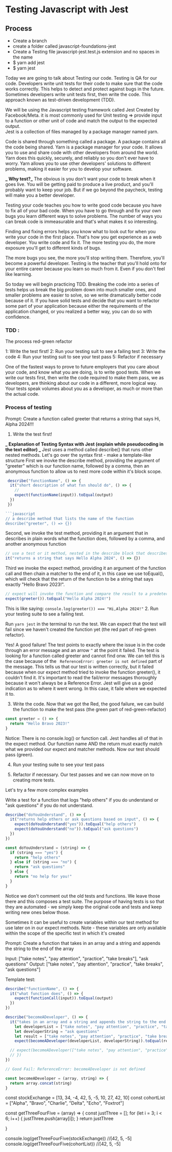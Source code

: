 # Testing Javascript with Jest

## Process

- Create a branch
- create a folder called javascript-foundations-jest
- Create a Testing file javascript-jest.test.js extension and no spaces in the name
- $ yarn add jest
- $ yarn jest

Today we are going to talk about Testing our code. Testing is QA for our code. Developers write unit tests for their code to make sure that the code works correctly. This helps to detect and protect against bugs in the future. Sometimes developers write unit tests first, then write the code. This approach known as test-driven development (TDD).

We will be using the Javascript testing framework called Jest Created by Facebook/Meta. it is most commonly used for Unit testing => provide input to a function or other unit of code and match the output to the expected output.  
Jest is a collection of files managed by a package manager named yarn.

Code is shared through something called a package. A package contains all the code being shared. Yarn is a package manager for your code. It allows you to use and share code with other developers from around the world. Yarn does this quickly, securely, and reliably so you don't ever have to worry. Yarn allows you to use other developers' solutions to different problems, making it easier for you to develop your software.

**_ Why test?_** The obvious is you don't want your code to break when it goes live. You will be getting paid to produce a live product, and you'll probably want to keep your job. But if we go beyond the paycheck, testing will make you a better developer.

Testing your code teaches you how to write good code because you have to fix all of your bad code. When you have to go through and fix your own bugs you learn different ways to solve problems. The number of ways you can break code is immeasurable and that's what makes it so interesting.

Finding and fixing errors helps you know what to look out for when you write your code in the first place. That's how you get experience as a web developer. You write code and fix it. The more testing you do, the more exposure you'll get to different kinds of bugs.

The more bugs you see, the more you'll stop writing them. Therefore, you'll become a powerful developer. Testing is the teacher that you'll hold onto for your entire career because you learn so much from it. Even if you don't feel like learning.

So today we will begin practicing TDD. Breaking the code into a series of tests helps us break the big problem down into much smaller ones, and smaller problems are easier to solve, so we write dramatically better code because of it. If you have solid tests and decide that you want to refactor some part of your application because either the requirements of the application changed, or you realized a better way, you can do so with confidence.

### TDD :

The process
red-green refactor

1: Write the test first!
2: Run your testing suit to see a failing test
3: Write the code
4: Run your testing suit to see your test pass
5: Refactor if necessary

One of the fastest ways to prove to future employers that you care about your code, and know what you are doing, is to write good tests. When we write our tests first, then write the code required to make them pass, we as developers, are thinking about our code in a different, more logical way. Your tests speak volumes about you as a developer, as much or more than the actual code.

### Process of testing

Prompt: Create a function called greeter that returns a string that says Hi, Alpha 2024!!!

1. Write the test first!

**_ Explanation of Testing Syntax with Jest (explain while pseudocoding in the text editor) _**
Jest uses a method called describe() that runs other nested methods. Let's go over the syntax first - make a template-like structure
First we inovke the describe method, providing the argument of "greeter" which is our function name, followed by a comma, then an anonymous function to allow us to nest more code within it's block scope.

````javascript
 describe("functionName", () => {
  it("short description of what fxn should do", () => {
    //
    expect(functionName(input)).toEqual(output)
  })
 })

```javascript
// a describe method that lists the name of the function
describe("greeter", () => {})
````

Second, we invoke the test method, providing it an argument that in describes in plain words what the function does, followed by a comma, and another anonymous function

```javascript
// use a test or it method, nested in the describe block that describes what the fxn does
it("returns a string that says Hello Alpha 2024", () => {})
```

Third we invoke the expect method, providing it an argument of the function call
and then chain a matcher to the end of it, in this case we use toEqual(), which will check that the return of the function to be a string that says exactly "Hello Bravo 2023!".

```javascript
// expect will invoke the function and compare the result to a predetermined output using .toEqual matcher
expect(greeter()).toEqual("Hello Alpha 2024!")
```

This is like saying:
`console.log(greeter()) === "Hi,Alpha 2024!"` 2. Run your testing suite to see a failing test.

Run `yarn jest` in the terminal to run the test. We can expect that the test will fail since we haven't created the function yet (the red part of red-green refactor).

Yes! A good failure! The test points to exactly where the issue is in the code through an error message and an arrow `^` at the point it failed. The test is looking for a function called greeter and cannot find onw. We can tell this is the case because of the ` ReferenceError: greeter is not defined` part of the message. This tells us that our test is written correctly, but it failed because when our expect method tried to invoke the function greeter(), it couldn't find it. It's important to read the fail/error messages thoroughly because it won't always be a Reference Error. Jest will give us a good indication as to where it went wrong. In this case, it faile where we expected it to.

3. Write the code. Now that we got the Red, the good failure, we can build the function to make the test pass (the green part of red-green-refactor)

```javascript
const greeter = () => {
  return "Hello Bravo 2023!"
}
```

Notice: There is no console.log() or function call. Jest handles all of that in the expect method. Our function name AND the return must exactly match what we provided our expect and matcher methods. Now our test should pass (green).

4. Run your testing suite to see your test pass

5. Refactor if necessary. Our test passes and we can now move on to creating more tests.

Let's try a few more complex examples

Write a test for a function that logs "help others" if you do understand or "ask questions" if you do not understand.

```javascript
describe("doYouUnderstand", () => {
  it("returns help others or ask questions based on input", () => {
    expect(doYouUnderstand("yes")).toEqual("help others")
    expect(doYouUnderstand("no")).toEqual("ask questions")
  })
})

const doYouUnderstand = (string) => {
  if (string === "yes") {
    return "help others"
  } else if (string === "no") {
    return "ask questions"
  } else {
    return "no help for you!"
  }
}
```

Notice we don't comment out the old tests and functions. We leave those there and this composes a test suite. The purpose of having tests is so that they are automated - we simply keep the original code and tests and keep writing new ones below those.

Sometimes it can be useful to create variables within our test method for use later on in our expect methods. Note - these variables are only available within the scope of the specific test in which it's created

Prompt: Create a function that takes in an array and a string and appends the string to the end of the array

Input: ["take notes", "pay attention", "practice", "take breaks"], "ask questions"
Output: ["take notes", "pay attention", "practice", "take breaks", "ask questions"]

Template test:

```javascript
describe("functionName", () => {
  it("what function does", () => {
    expect(functionCall(input)).toEqual(output)
  })
})
```

```javascript
describe("becomeADeveloper", () => {
  it("takes in an array and a string and appends the string to the end of the array", () => {
    let developerList = ["take notes", "pay attention", "practice", "take breaks"]
    let developerString = "ask questions"
    let result = ["take notes", "pay attention", "practice", "take breaks", "ask questions"]
    expect(becomeADeveloper(developerList, developerString)).toEqual(result)

  // expect(becomeADeveloper(["take notes", "pay attention", "practice", "take breaks"], "ask questions")).toEqual(["take notes", "pay attention", "practice", "take breaks", "ask questions"])
  // })
})

// Good Fail: ReferenceError: becomeADeveloper is not defined

const becomeADeveloper = (array, string) => {
  return array.concat(string)
}
```

const stockExchange = [13, 34, -4, 42, 5, -5, 10, 27, 42, 10]
const cohortList = ["Alpha", "Bravo", "Charlie", "Delta", "Echo", "Foxtrot"]

const getThreeFourFive = (array) => {
const justThree = [];
for (let i = 3; i < 6; i++) {
justThree.push(array[i]);
}
return justThree

}

console.log(getThreeFourFive(stockExchange)) //[42, 5, -5]
console.log(getThreeFourFive(cohortList)) //[42, 5, -5]
